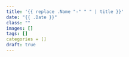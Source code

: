 ```yaml
---
title: '{{ replace .Name "-" " " | title }}'
date: "{{ .Date }}"
class: ""
images: []
tags: []
categories = []
draft: true
---
```


